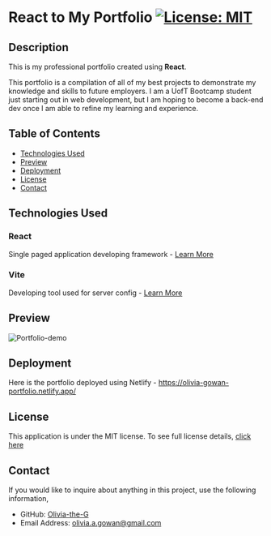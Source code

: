 # React to My Portfolio [![License: MIT](https://img.shields.io/badge/License-MIT-yellow?style=flat-square&link=https%3A%2F%2Fopensource.org%2Flicense%2Fmit%2F)](https://opensource.org/license/mit/)

## Description

This is my professional portfolio created using **React**.

This portfolio is a compilation of all of my best projects to demonstrate my knowledge and skills to future employers. I am a UofT Bootcamp student just starting out in web development, but I am hoping to become a back-end dev once I am able to refine my learning and experience. 

## Table of Contents

- [Technologies Used](#technologies-used)
- [Preview](#preview)
- [Deployment](#deployment)
- [License](#license)
- [Contact](#contact)

## Technologies Used

### React
Single paged application developing framework - [Learn More](https://react.dev/)

### Vite
Developing tool used for server config - [Learn More](https://vitejs.dev/)

## Preview
![Portfolio-demo](https://github.com/Olivia-the-G/react-to-my-portfolio/assets/130778807/e6b6242f-04d0-43fb-ba1c-b8e759843e0c)

## Deployment
Here is the portfolio deployed using Netlify - https://olivia-gowan-portfolio.netlify.app/

## License
This application is under the MIT license. To see full license details, [click here](https://opensource.org/license/mit/)

## Contact

If you would like to inquire about anything in this project, use the following information,
- GitHub: [Olivia-the-G](https://github.com/Olivia-the-G)
- Email Address: olivia.a.gowan@gmail.com
